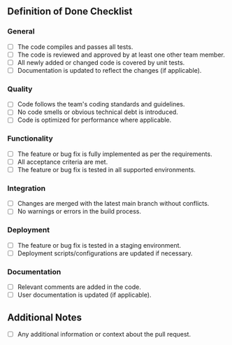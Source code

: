 ## Definition of Done Checklist

### General
- [ ] The code compiles and passes all tests.
- [ ] The code is reviewed and approved by at least one other team member.
- [ ] All newly added or changed code is covered by unit tests.
- [ ] Documentation is updated to reflect the changes (if applicable).

### Quality
- [ ] Code follows the team's coding standards and guidelines.
- [ ] No code smells or obvious technical debt is introduced.
- [ ] Code is optimized for performance where applicable.

### Functionality
- [ ] The feature or bug fix is fully implemented as per the requirements.
- [ ] All acceptance criteria are met.
- [ ] The feature or bug fix is tested in all supported environments.

### Integration
- [ ] Changes are merged with the latest main branch without conflicts.
- [ ] No warnings or errors in the build process.

### Deployment
- [ ] The feature or bug fix is tested in a staging environment.
- [ ] Deployment scripts/configurations are updated if necessary.

### Documentation
- [ ] Relevant comments are added in the code.
- [ ] User documentation is updated (if applicable).

## Additional Notes
- [ ] Any additional information or context about the pull request.
